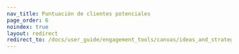 ```yaml
---
nav_title: Puntuación de clientes potenciales
page_order: 6
noindex: true
layout: redirect
redirect_to: /docs/user_guide/engagement_tools/canvas/ideas_and_strategies/lead_scoring/
---
```

